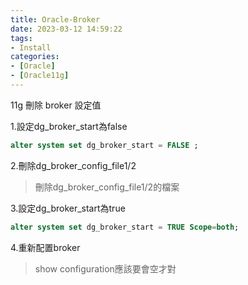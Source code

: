 ```yaml
---
title: Oracle-Broker
date: 2023-03-12 14:59:22
tags:
- Install
categories:
- [Oracle]
- [Oracle11g]
---
```


11g 刪除 broker 設定值

<!--more-->



1.設定dg_broker_start為false

```sql
alter system set dg_broker_start = FALSE ;
```



2.刪除dg_broker_config_file1/2

> 刪除dg_broker_config_file1/2的檔案



3.設定dg_broker_start為true

```sql
alter system set dg_broker_start = TRUE Scope=both;
```



4.重新配置broker

> show configuration應該要會空才對
